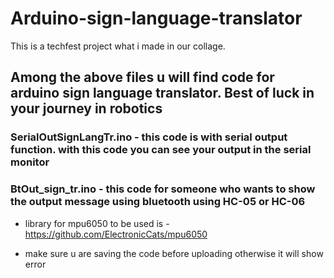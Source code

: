 # Arduino-sign-language-translator
This is a techfest project what i made in our collage. 

Among the above files u will find code for arduino sign language translator. 
Best of luck in your journey in robotics
---
### SerialOutSignLangTr.ino - this code is with serial output function. with this code you can see your output in the serial monitor

### BtOut_sign_tr.ino - this code for someone who wants to show the output message using bluetooth using HC-05 or HC-06

- library for mpu6050 to be used is - https://github.com/ElectronicCats/mpu6050

- make sure u are saving the code before uploading otherwise it will show error 
